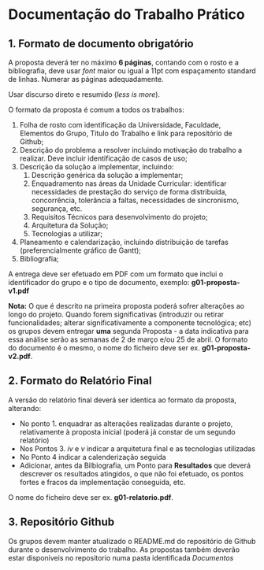 # Documentação do Trabalho Prático

## 1. Formato de documento obrigatório

A proposta deverá ter no máximo **6 páginas**, contando com o rosto e a bibliografia, deve usar *font* maior ou igual a 11pt com espaçamento standard de linhas. Numerar as páginas adequadamente.

Usar discurso direto e resumido (*less is more*).

O formato da proposta é comum a todos os trabalhos:
1. Folha de rosto com identificação da Universidade, Faculdade, Elementos do Grupo, Titulo do Trabalho e link para repositório de Github;
2. Descrição do problema a resolver incluindo motivação do trabalho a realizar. Deve incluir identificação de casos de uso;
3. Descrição da solução a implementar, incluindo:
   1. Descrição genérica da solução a implementar;
   2. Enquadramento nas áreas da Unidade Curricular: identificar necessidades de prestação do serviço de forma distribuída, concorrência, tolerância a faltas, necessidades de sincronismo, segurança, etc.
   3. Requisitos Técnicos para desenvolvimento do projeto;
   4. Arquitetura da Solução;
   5. Tecnologias a utilizar;
4. Planeamento e calendarização, incluindo distribuição de tarefas (preferencialmente gráfico de Gantt);
5. Bibliografia;

A entrega deve ser efetuado em PDF com um formato que inclui o identificador do grupo e o tipo de documento, exemplo: **g01-proposta-v1.pdf**

**Nota:** O que é descrito na primeira proposta poderá sofrer alterações ao longo do projeto. Quando forem significativas (introduzir ou retirar funcionalidades; alterar significativamente a componente tecnológica; etc) os grupos devem entregar **uma** segunda Proposta - a data indicativa para essa análise serão as semanas de 2 de março e/ou 25 de abril. O formato do documento é o mesmo, o nome do ficheiro deve ser ex. **g01-proposta-v2.pdf**.

## 2. Formato do Relatório Final

A versão do relatório final deverá ser identica ao formato da proposta, alterando:
- No ponto 1. enquadrar as alterações realizadas durante o projeto, relativamente à proposta inicial (poderá já constar de um segundo relatório)
- Nos Pontos 3. *iv* e *v* indicar a arquitetura final e as tecnologias utilizadas
- No Ponto 4 indicar a calenderização seguida
- Adicionar, antes da Bilbiografia, um Ponto para **Resultados** que deverá descrever os resultados atingidos, o que não foi efetuado, os pontos fortes e fracos da implementação conseguida, etc.

O nome do ficheiro deve ser ex. **g01-relatorio.pdf**.

## 3. Repositório Github

Os grupos devem manter atualizado o README.md do repositório de Github durante o desenvolvimento do trabalho.
As propostas também deverão estar disponiveis no repositorio numa pasta identificada *Documentos*
